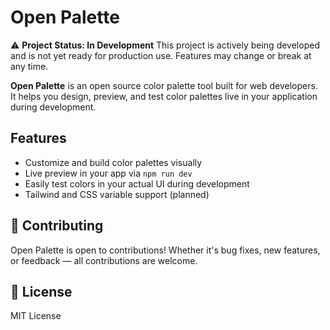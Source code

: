 # Open Palette

⚠️ **Project Status: In Development** This project is actively being developed and is not yet ready for production use. Features may change or break at any time.

**Open Palette** is an open source color palette tool built for web developers. It helps you design, preview, and test color palettes live in your application during development.

## Features

- Customize and build color palettes visually
- Live preview in your app via `npm run dev`
- Easily test colors in your actual UI during development
- Tailwind and CSS variable support (planned)


## 🤝 Contributing

Open Palette is open to contributions! Whether it's bug fixes, new features, or feedback — all contributions are welcome.

## 📄 License

MIT License
